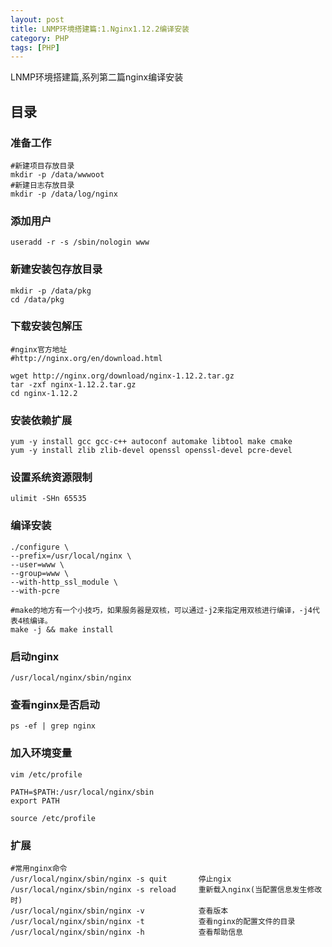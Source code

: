```yaml
---
layout: post
title: LNMP环境搭建篇:1.Nginx1.12.2编译安装
category: PHP
tags: [PHP]
---
```


LNMP环境搭建篇,系列第二篇nginx编译安装

## 目录

### 准备工作
```
#新建项目存放目录   
mkdir -p /data/wwwoot  	
#新建日志存放目录	
mkdir -p /data/log/nginx	
```

### 添加用户
```
useradd -r -s /sbin/nologin www
```

### 新建安装包存放目录

```
mkdir -p /data/pkg
cd /data/pkg
```

### 下载安装包解压
```
#nginx官方地址
#http://nginx.org/en/download.html

wget http://nginx.org/download/nginx-1.12.2.tar.gz
tar -zxf nginx-1.12.2.tar.gz
cd nginx-1.12.2
```

### 安装依赖扩展
```
yum -y install gcc gcc-c++ autoconf automake libtool make cmake
yum -y install zlib zlib-devel openssl openssl-devel pcre-devel
```

### 设置系统资源限制
```
ulimit -SHn 65535
```

### 编译安装
```
./configure \
--prefix=/usr/local/nginx \
--user=www \
--group=www \
--with-http_ssl_module \
--with-pcre

#make的地方有一个小技巧，如果服务器是双核，可以通过-j2来指定用双核进行编译，-j4代表4核编译。
make -j && make install
```

### 启动nginx
```
/usr/local/nginx/sbin/nginx
```

### 查看nginx是否启动
```
ps -ef | grep nginx 
```

### 加入环境变量
```
vim /etc/profile

PATH=$PATH:/usr/local/nginx/sbin
export PATH

source /etc/profile
```

### 扩展
```
#常用nginx命令
/usr/local/nginx/sbin/nginx -s quit       停止ngix
/usr/local/nginx/sbin/nginx -s reload     重新载入nginx(当配置信息发生修改时)
/usr/local/nginx/sbin/nginx -v            查看版本
/usr/local/nginx/sbin/nginx -t            查看nginx的配置文件的目录
/usr/local/nginx/sbin/nginx -h            查看帮助信息
```



